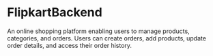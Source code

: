 # FlipkartBackend
An online shopping platform enabling users to manage products, categories, and orders. Users can create orders, add products, update order details, and access their order history.
